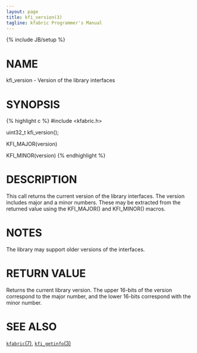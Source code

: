 ```yaml
---
layout: page
title: kfi_version(3)
tagline: kfabric Programmer's Manual
---
```

{% include JB/setup %}

# NAME

kfi_version \- Version of the library interfaces

# SYNOPSIS

{% highlight c %}
#include <kfabric.h>

uint32_t
kfi_version();

KFI_MAJOR(version)

KFI_MINOR(version)
{% endhighlight %}

# DESCRIPTION

This call returns the current version of the library interfaces.  The
version includes major and a minor numbers.  These may be extracted
from the returned value using the KFI_MAJOR() and KFI_MINOR() macros.

# NOTES

The library may support older versions of the interfaces.

# RETURN VALUE

Returns the current library version.  The upper 16-bits of the version
correspond to the major number, and the lower 16-bits correspond with
the minor number.

# SEE ALSO

[`kfabric`(7)](kfabric.7.html),
[`kfi_getinfo`(3)](kfi_getinfo.3.html)
